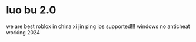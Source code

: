 # luo bu 2.0 

we are best roblox in china xi jin ping ios supported!!! windows no anticheat working 2024

